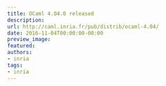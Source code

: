```yaml
---
title: OCaml 4.04.0 released
description:
url: http://caml.inria.fr/pub/distrib/ocaml-4.04/
date: 2016-11-04T00:00:00-00:00
preview_image:
featured:
authors:
- inria
tags:
- inria
---
```



